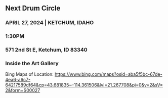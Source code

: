 ## Next Drum Circle


### APRIL 27, 2024  | KETCHUM, IDAHO
### 1:30PM
### 571 2nd St E, Ketchum, ID 83340  
### Inside the Art Gallery

Bing Maps of Location: https://www.bing.com/maps?osid=aba5f5bc-67de-4ea6-a6c7-64217589df64&cp=43.681835~-114.361506&lvl=21.267708&pi=0&v=2&sV=2&form=S00027
